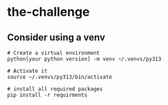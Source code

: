 # the-challenge

## Consider using a venv

```
# Create a virtual environment
python[your python version] -m venv ~/.venvs/py313

# Activate it
source ~/.venvs/py313/bin/activate

# install all required packages
pip install -r requirments
```

